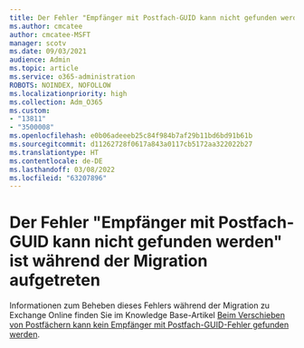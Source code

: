 ```yaml
---
title: Der Fehler "Empfänger mit Postfach-GUID kann nicht gefunden werden" ist während der Migration aufgetreten
ms.author: cmcatee
author: cmcatee-MSFT
manager: scotv
ms.date: 09/03/2021
audience: Admin
ms.topic: article
ms.service: o365-administration
ROBOTS: NOINDEX, NOFOLLOW
ms.localizationpriority: high
ms.collection: Adm_O365
ms.custom:
- "13811"
- "3500008"
ms.openlocfilehash: e0b06adeeeb25c84f984b7af29b11bd6bd91b61b
ms.sourcegitcommit: d11262728f0617a843a0117cb5172aa322022b27
ms.translationtype: HT
ms.contentlocale: de-DE
ms.lasthandoff: 03/08/2022
ms.locfileid: "63207896"
---
```

# <a name="cannot-find-a-recipient-that-has-mailbox-guid-error-during-migration"></a>Der Fehler "Empfänger mit Postfach-GUID kann nicht gefunden werden" ist während der Migration aufgetreten

Informationen zum Beheben dieses Fehlers während der Migration zu Exchange Online finden Sie im Knowledge Base-Artikel [Beim Verschieben von Postfächern kann kein Empfänger mit Postfach-GUID-Fehler gefunden werden](https://docs.microsoft.com/exchange/troubleshoot/move-mailboxes/migrationpermanentexception-when-moving-mailboxes).